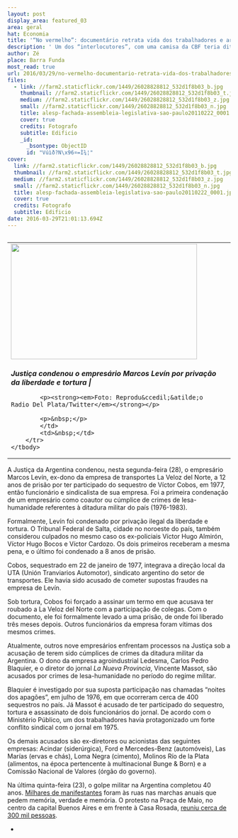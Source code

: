 ```yaml
---
layout: post
display_area: featured_03
area: geral
hat: Economia
title: '“No vermelho”: documentário retrata vida dos trabalhadores e artistas de sinal'
description: ' Um dos “interlocutores”, com uma camisa da CBF teria dito: “Mas não entendo como você pode ser contra o impeachment e n'
author: Zé
place: Barra Funda
most_read: true
url: 2016/03/29/no-vermelho-documentario-retrata-vida-dos-trabalhadores-e-artistas-de-sinal/
files:
  - link: //farm2.staticflickr.com/1449/26028828812_532d1f8b03_b.jpg
    thumbnail: //farm2.staticflickr.com/1449/26028828812_532d1f8b03_t.jpg
    medium: //farm2.staticflickr.com/1449/26028828812_532d1f8b03_z.jpg
    small: //farm2.staticflickr.com/1449/26028828812_532d1f8b03_n.jpg
    title: alesp-fachada-assembleia-legislativa-sao-paulo20110222_0001.jpg
    cover: true
    credits: Fotografo
    subtitle: Edificio
    _id:
      _bsontype: ObjectID
      id: "Vúìð?N\x96¤=Ì¾¦"
cover:
  link: //farm2.staticflickr.com/1449/26028828812_532d1f8b03_b.jpg
  thumbnail: //farm2.staticflickr.com/1449/26028828812_532d1f8b03_t.jpg
  medium: //farm2.staticflickr.com/1449/26028828812_532d1f8b03_z.jpg
  small: //farm2.staticflickr.com/1449/26028828812_532d1f8b03_n.jpg
  title: alesp-fachada-assembleia-legislativa-sao-paulo20110222_0001.jpg
  cover: true
  credits: Fotografo
  subtitle: Edificio
date: 2016-03-29T21:01:13.694Z
---
```

<table align="left" border="0">
	<tbody>
		<tr>
			<td><img alt="" src="http://www.brasildefato.com.br/sites/default/files/u2029/marcoslevin.jpg" style="height:260px; width:420px" /></td>
			<td>&nbsp;</td>
		</tr>
		<tr>
			<td>
			<p><strong><em>Justi&ccedil;a condenou o empres&aacute;rio Marcos Lev&iacute;n&nbsp;</em><em>por priva&ccedil;&atilde;o da liberdade e tortura |</em></strong></p>

			<p><strong><em>Foto: Reprodu&ccedil;&atilde;o Radio Del Plata/Twitter</em></strong></p>

			<p>&nbsp;</p>
			</td>
			<td>&nbsp;</td>
		</tr>
	</tbody>
</table>

<p>A Justi&ccedil;a da Argentina condenou, nesta segunda-feira (28), o empres&aacute;rio Marcos Lev&iacute;n, ex-dono da empresa de transportes La Veloz del Norte, a 12 anos de pris&atilde;o por ter participado do sequestro de V&iacute;ctor Cobos, em 1977, ent&atilde;o funcion&aacute;rio e sindicalista de sua empresa. Foi a primeira condena&ccedil;&atilde;o de um empres&aacute;rio como coautor ou c&uacute;mplice de crimes de lesa-humanidade referentes &agrave; ditadura militar do pa&iacute;s (1976-1983).</p>

<p>Formalmente, Lev&iacute;n foi condenado por priva&ccedil;&atilde;o ilegal da liberdade e tortura. O Tribunal Federal de Salta, cidade no noroeste do pa&iacute;s, tamb&eacute;m considerou culpados no mesmo caso os ex-policiais V&iacute;ctor Hugo Almir&oacute;n, V&iacute;ctor Hugo Bocos e V&iacute;ctor Cardozo. Os dois primeiros receberam a mesma pena, e o &uacute;ltimo foi condenado a 8 anos de pris&atilde;o.</p>

<p>Cobos, sequestrado em 22 de janeiro de 1977, integrava a dire&ccedil;&atilde;o local da UTA (Uni&oacute;n Tranviarios Automotor), sindicato argentino do setor de transportes. Ele havia sido acusado de cometer supostas fraudes na empresa de Lev&iacute;n.</p>

<p>Sob tortura, Cobos foi for&ccedil;ado a assinar um termo em que acusava ter roubado a La Veloz del Norte com a participa&ccedil;&atilde;o de colegas. Com o documento, ele foi formalmente levado a uma pris&atilde;o, de onde foi liberado tr&ecirc;s meses depois. Outros funcion&aacute;rios da empresa foram v&iacute;timas dos mesmos crimes.</p>

<p>Atualmente, outros nove empres&aacute;rios enfrentam processos na Justi&ccedil;a sob a acusa&ccedil;&atilde;o de terem sido c&uacute;mplices de crimes da ditadura militar da Argentina. O dono da empresa agroindustrial Ledesma, Carlos Pedro Blaquier, e o diretor do jornal&nbsp;<em>La Nueva Provincia</em>, Vincente Massot, s&atilde;o acusados por crimes de lesa-humanidade no per&iacute;odo do regime militar.</p>

<p>Blaquier &eacute; investigado por sua suposta participa&ccedil;&atilde;o nas chamadas &ldquo;noites dos apag&otilde;es&rdquo;, em julho de 1976, em que ocorreram cerca de 400 sequestros no pa&iacute;s. J&aacute; Massot &eacute; acusado de ter participado do sequestro, tortura e assassinato de dois funcion&aacute;rios do jornal. De acordo com o Minist&eacute;rio P&uacute;blico, um dos trabalhadores havia protagonizado um forte conflito sindical com o jornal em 1975.</p>

<p>Os demais acusados s&atilde;o ex-diretores ou acionistas das seguintes empresas: Acindar (sider&uacute;rgica), Ford e Mercedes-Benz (autom&oacute;veis), Las Mar&iacute;as (ervas e ch&aacute;s), Loma Negra (cimento), Molinos R&iacute;o de la Plata (alimentos, na &eacute;poca pertencente &agrave; multinacional Bunge &amp; Born) e a Comiss&atilde;o Nacional de Valores (&oacute;rg&atilde;o do governo).</p>

<p>Na &uacute;ltima quinta-feira (23), o golpe militar na Argentina completou 40 anos.&nbsp;<a href="http://operamundi.uol.com.br/conteudo/reportagens/43604/por+memoria+verdade+e+justica+milhares+de+argentinos+vao+as+ruas+nos+40+anos+do+golpe+militar.shtml" target="_blank">Milhares de manifestantes</a>&nbsp;foram &agrave;s ruas nas marchas anuais que pedem mem&oacute;ria, verdade e mem&oacute;ria. O protesto na Pra&ccedil;a de Maio, no centro da capital Buenos Aires e em frente &agrave; Casa Rosada,&nbsp;<a href="http://operamundi.uol.com.br/conteudo/noticias/43607/abracos+beijos+e+luta+300+mil+pessoas+lembram+30+mil+desaparecidos+durante+ditadura+argentina.shtml" target="_blank">reuniu cerca de 300 mil pessoas</a>.</p>

<ul>
	<li>
	<p>&nbsp;</p>
	</li>
</ul>

